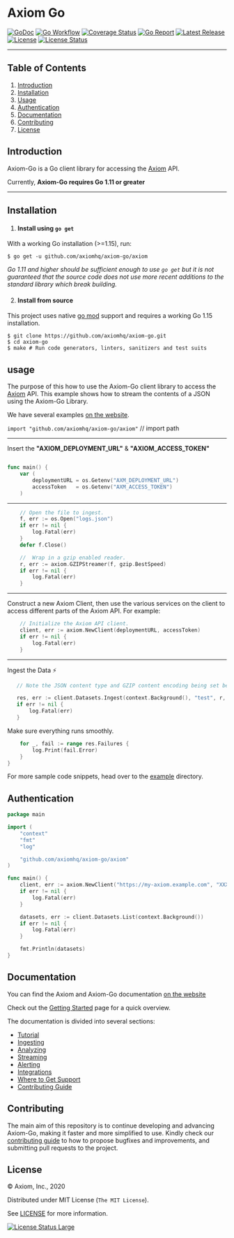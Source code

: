 # Axiom Go

[![GoDoc][godoc_badge]][godoc]
[![Go Workflow][go_workflow_badge]][go_workflow]
[![Coverage Status][coverage_badge]][coverage]
[![Go Report][report_badge]][report]
[![Latest Release][release_badge]][release]
[![License][license_badge]][license]
[![License Status][license_status_badge]][license_status]

--------

## Table of Contents

1. [Introduction](#introduction)
1. [Installation](#Installation)
1. [Usage](#usage)
1. [Authentication](#authentication)
1. [Documentation](#documentaion)
1. [Contributing](#contributing)
1. [License](#license)

## Introduction
Axiom-Go is a Go client library for accessing the [Axiom](https://www.axiom.co/) API. 

Currently, **Axiom-Go requires Go 1.11 or greater**

-------

## Installation

1. #### Install using `go get`

With a working Go installation (>=1.15), run:

```shell
$ go get -u github.com/axiomhq/axiom-go/axiom
```

*Go 1.11 and higher _should_ be sufficient enough to use `go get` but it is not 
guaranteed that the source code does not use more recent additions to the
standard library which break building.*

2.  #### Install from source

This project uses native [go mod](https://golang.org/cmd/go/#hdr-Module_maintenance) support and requires a working Go 1.15
installation.

```shell
$ git clone https://github.com/axiomhq/axiom-go.git
$ cd axiom-go
$ make # Run code generators, linters, sanitizers and test suits
```

## usage

The purpose of this how to use the Axiom-Go client library to access the [Axiom](https://www.axiom.co/) API. This example shows how to stream the contents of a JSON using the Axiom-Go Library. 

We have several examples [on the website](https://docs.axiom.co/).

`import "github.com/axiomhq/axiom-go/axiom"` // import path 

------

Insert the **"AXIOM_DEPLOYMENT_URL"** & **"AXIOM_ACCESS_TOKEN"** 

```go

func main() {
	var (
		deploymentURL = os.Getenv("AXM_DEPLOYMENT_URL")
		accessToken   = os.Getenv("AXM_ACCESS_TOKEN")
	)
```
----

```go
	// Open the file to ingest.
	f, err := os.Open("logs.json")
	if err != nil {
		log.Fatal(err)
	}
	defer f.Close()

	//  Wrap in a gzip enabled reader.
	r, err := axiom.GZIPStreamer(f, gzip.BestSpeed)
	if err != nil {
		log.Fatal(err)
    }
```
------
Construct a new Axiom Client, then use the various services on the client to access different parts of the Axiom API. For example: 

```go 
    // Initialize the Axiom API client. 
	client, err := axiom.NewClient(deploymentURL, accessToken)
	if err != nil {
		log.Fatal(err)
    }
```
----

 Ingest the Data ⚡

 ```go
	// Note the JSON content type and GZIP content encoding being set because the client does not auto sense them.

	res, err := client.Datasets.Ingest(context.Background(), "test", r, axiom.JSON, axiom.GZIP, axiom.IngestOptions{})
	if err != nil {
		log.Fatal(err)
    }
```

Make sure everything runs smoothly.

```go
	for _, fail := range res.Failures {
		log.Print(fail.Error)
	}
}
```

For more sample code snippets, head over to the [example](https://github.com/axiomhq/axiom-go/tree/main/example/ingestfile) directory. 

## Authentication


```go
package main

import (
	"context"
	"fmt"
	"log"

	"github.com/axiomhq/axiom-go/axiom"
)

func main() {
	client, err := axiom.NewClient("https://my-axiom.example.com", "XXXXXXXX-XXXX-XXXX-XXXX-XXXXXXXXXXXX")
	if err != nil {
		log.Fatal(err)
	}

	datasets, err := client.Datasets.List(context.Background())
	if err != nil {
		log.Fatal(err)
	}

	fmt.Println(datasets)
}
```

## Documentation
You can find the Axiom and Axiom-Go documentation [on the website](https://docs.axiom.co/)

Check out the [Getting Started](https://docs.axiom.co/) page for a quick overview. 

The documentation is divided into several sections:

- [Tutorial](https://docs.axiom.co/getting-started/)
- [Ingesting](https://docs.axiom.co/usage/ingest/)
- [Analyzing](https://docs.axiom.co/usage/analyze/)
- [Streaming](https://docs.axiom.co/usage/stream/)
- [Alerting](https://docs.axiom.co/usage/alerts/)
- [Integrations](https://docs.axiom.co/usage/integrations/)
- [Where to Get Support](axiom.co/community)
- [Contributing Guide](https://docs.axiom.co/how-to-contribute/)

## Contributing 
The main aim of this repository is to continue developing and advancing Axiom-Go, making it faster and more simplified to use. Kindly check our [contributing guide]() to how to propose bugfixes and improvements, and submitting pull requests to the project.

## License

&copy; Axiom, Inc., 2020

Distributed under MIT License (`The MIT License`).

See [LICENSE](LICENSE) for more information.

[![License Status Large][license_status_large_badge]][license_status_large]

<!-- Badges -->

[godoc]: https://github.com/axiomhq/axiom-go/axiom
[godoc_badge]: https://img.shields.io/badge/godoc-reference-blue.svg?style=flat-square
[go_workflow]: https://github.com/axiomhq/axiom-go/actions?query=workflow%3Ago
[go_workflow_badge]: https://img.shields.io/github/workflow/status/axiomhq/axiom-go/go?style=flat-square
[coverage]: https://codecov.io/gh/axiomhq/axiom-go
[coverage_badge]: https://img.shields.io/codecov/c/github/axiomhq/axiom-go.svg?style=flat-square
[report]: https://goreportcard.com/report/github.com/axiomhq/axiom-go
[report_badge]: https://goreportcard.com/badge/github.com/axiomhq/axiom-go?style=flat-square
[release]: https://github.com/axiomhq/axiom-go/releases/latest
[release_badge]: https://img.shields.io/github/release/axiomhq/axiom-go.svg?style=flat-square
[license]: https://opensource.org/licenses/MIT
[license_badge]: https://img.shields.io/github/license/axiomhq/axiom-go.svg?color=blue&style=flat-square
[license_status]: https://app.fossa.com/projects/git%2Bgithub.com%2Faxiomhq%2Faxiom-go?ref=badge_shield
[license_status_badge]: https://app.fossa.com/api/projects/git%2Bgithub.com%2Faxiomhq%2Faxiom-go.svg
[license_status_large]: https://app.fossa.com/projects/git%2Bgithub.com%2Faxiomhq%2Faxiom-go?ref=badge_large
[license_status_large_badge]: https://app.fossa.com/api/projects/git%2Bgithub.com%2Faxiomhq%2Faxiom-go.svg?type=large




